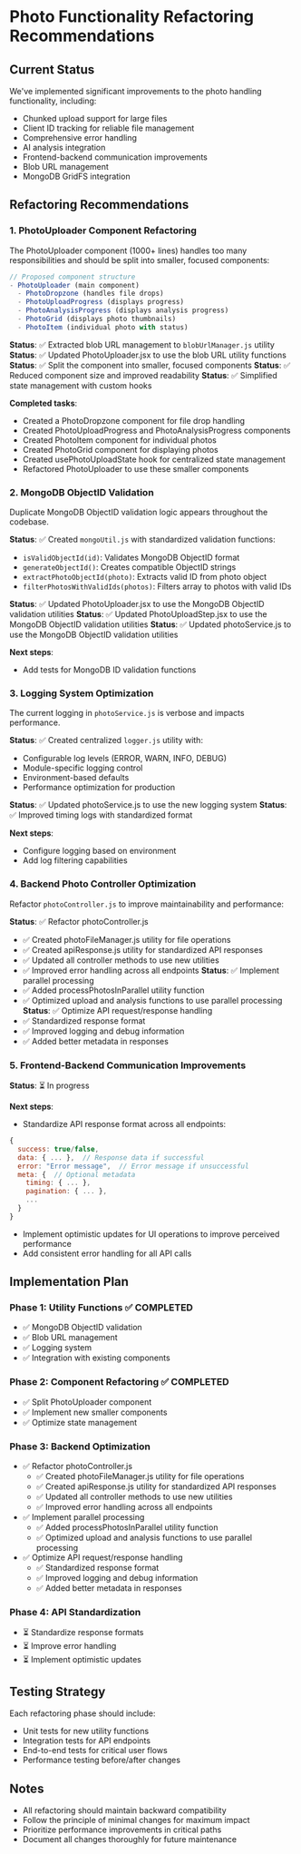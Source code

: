 # Photo Functionality Refactoring Recommendations

## Current Status

We've implemented significant improvements to the photo handling functionality, including:
- Chunked upload support for large files
- Client ID tracking for reliable file management
- Comprehensive error handling
- AI analysis integration
- Frontend-backend communication improvements
- Blob URL management
- MongoDB GridFS integration

## Refactoring Recommendations

### 1. PhotoUploader Component Refactoring

The PhotoUploader component (1000+ lines) handles too many responsibilities and should be split into smaller, focused components:

```jsx
// Proposed component structure
- PhotoUploader (main component)
  - PhotoDropzone (handles file drops)
  - PhotoUploadProgress (displays progress)
  - PhotoAnalysisProgress (displays analysis progress)
  - PhotoGrid (displays photo thumbnails)
  - PhotoItem (individual photo with status)
```

**Status**: ✅ Extracted blob URL management to `blobUrlManager.js` utility
**Status**: ✅ Updated PhotoUploader.jsx to use the blob URL utility functions
**Status**: ✅ Split the component into smaller, focused components
**Status**: ✅ Reduced component size and improved readability
**Status**: ✅ Simplified state management with custom hooks

**Completed tasks**:
- Created a PhotoDropzone component for file drop handling
- Created PhotoUploadProgress and PhotoAnalysisProgress components
- Created PhotoItem component for individual photos
- Created PhotoGrid component for displaying photos
- Created usePhotoUploadState hook for centralized state management
- Refactored PhotoUploader to use these smaller components

### 2. MongoDB ObjectID Validation

Duplicate MongoDB ObjectID validation logic appears throughout the codebase.

**Status**: ✅ Created `mongoUtil.js` with standardized validation functions:
- `isValidObjectId(id)`: Validates MongoDB ObjectID format
- `generateObjectId()`: Creates compatible ObjectID strings
- `extractPhotoObjectId(photo)`: Extracts valid ID from photo object
- `filterPhotosWithValidIds(photos)`: Filters array to photos with valid IDs

**Status**: ✅ Updated PhotoUploader.jsx to use the MongoDB ObjectID validation utilities
**Status**: ✅ Updated PhotoUploadStep.jsx to use the MongoDB ObjectID validation utilities
**Status**: ✅ Updated photoService.js to use the MongoDB ObjectID validation utilities

**Next steps**:
- Add tests for MongoDB ID validation functions

### 3. Logging System Optimization

The current logging in `photoService.js` is verbose and impacts performance.

**Status**: ✅ Created centralized `logger.js` utility with:
- Configurable log levels (ERROR, WARN, INFO, DEBUG)
- Module-specific logging control
- Environment-based defaults
- Performance optimization for production

**Status**: ✅ Updated photoService.js to use the new logging system
**Status**: ✅ Improved timing logs with standardized format

**Next steps**:
- Configure logging based on environment
- Add log filtering capabilities

### 4. Backend Photo Controller Optimization

Refactor `photoController.js` to improve maintainability and performance:

**Status**: ✅ Refactor photoController.js
  - ✅ Created photoFileManager.js utility for file operations
  - ✅ Created apiResponse.js utility for standardized API responses
  - ✅ Updated all controller methods to use new utilities
  - ✅ Improved error handling across all endpoints
**Status**: ✅ Implement parallel processing
  - ✅ Added processPhotosInParallel utility function
  - ✅ Optimized upload and analysis functions to use parallel processing
**Status**: ✅ Optimize API request/response handling
  - ✅ Standardized response format
  - ✅ Improved logging and debug information
  - ✅ Added better metadata in responses

### 5. Frontend-Backend Communication Improvements

**Status**: ⏳ In progress

**Next steps**:
- Standardize API response format across all endpoints:
```javascript
{
  success: true/false,
  data: { ... },  // Response data if successful
  error: "Error message",  // Error message if unsuccessful
  meta: {  // Optional metadata
    timing: { ... },
    pagination: { ... },
    ...
  }
}
```
- Implement optimistic updates for UI operations to improve perceived performance
- Add consistent error handling for all API calls

## Implementation Plan

### Phase 1: Utility Functions ✅ COMPLETED
- ✅ MongoDB ObjectID validation
- ✅ Blob URL management
- ✅ Logging system
- ✅ Integration with existing components

### Phase 2: Component Refactoring ✅ COMPLETED
- ✅ Split PhotoUploader component
- ✅ Implement new smaller components
- ✅ Optimize state management

### Phase 3: Backend Optimization
- ✅ Refactor photoController.js
  - ✅ Created photoFileManager.js utility for file operations
  - ✅ Created apiResponse.js utility for standardized API responses
  - ✅ Updated all controller methods to use new utilities
  - ✅ Improved error handling across all endpoints
- ✅ Implement parallel processing
  - ✅ Added processPhotosInParallel utility function
  - ✅ Optimized upload and analysis functions to use parallel processing
- ✅ Optimize API request/response handling
  - ✅ Standardized response format
  - ✅ Improved logging and debug information
  - ✅ Added better metadata in responses

### Phase 4: API Standardization
- ⏳ Standardize response formats
- ⏳ Improve error handling
- ⏳ Implement optimistic updates

## Testing Strategy

Each refactoring phase should include:
- Unit tests for new utility functions
- Integration tests for API endpoints
- End-to-end tests for critical user flows
- Performance testing before/after changes

## Notes

- All refactoring should maintain backward compatibility
- Follow the principle of minimal changes for maximum impact
- Prioritize performance improvements in critical paths
- Document all changes thoroughly for future maintenance 